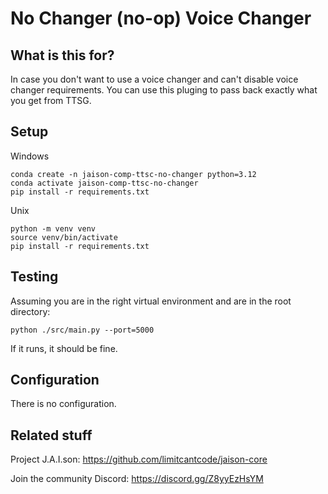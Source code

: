 # No Changer (no-op) Voice Changer

## What is this for?
In case you don't want to use a voice changer and can't disable voice changer requirements. You can use this pluging to pass back exactly what you get from TTSG.

## Setup
Windows
```
conda create -n jaison-comp-ttsc-no-changer python=3.12
conda activate jaison-comp-ttsc-no-changer
pip install -r requirements.txt
```

Unix
```
python -m venv venv
source venv/bin/activate
pip install -r requirements.txt
```

## Testing
Assuming you are in the right virtual environment and are in the root directory:
```
python ./src/main.py --port=5000
```
If it runs, it should be fine.

## Configuration
There is no configuration.

## Related stuff
Project J.A.I.son: https://github.com/limitcantcode/jaison-core

Join the community Discord: https://discord.gg/Z8yyEzHsYM

